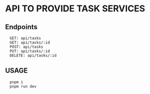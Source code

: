 # API TO PROVIDE TASK SERVICES

## Endpoints

```
  GET: api/tasks
  GET: api/tasks/:id
  POST: api/tasks
  PUT: api/tasks/:id
  DELETE: api/tasks/:id
```

## USAGE

```
  pnpm i
  pnpm run dev
```
